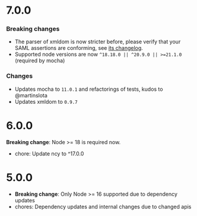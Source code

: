 # 7.0.0

### Breaking changes
* The parser of xmldom is now stricter before, please verify that your SAML assertions are conforming, see [its changelog](https://github.com/xmldom/xmldom/blob/master/CHANGELOG.md#090-beta9). 
* Supported node versions are now `^18.18.0 || ^20.9.0 || >=21.1.0` (required by mocha)

### Changes

* Updates mocha to `11.0.1` and refactorings of tests, kudos to @martinslota
* Updates xmldom to `0.9.7`

# 6.0.0

**Breaking change**: Node >= 18 is required now.

- chore: Update ncy to ^17.0.0

# 5.0.0

- **Breaking change**: Only Node >= 16 supported due to dependency updates
- chores: Dependency updates and internal changes due to changed apis
